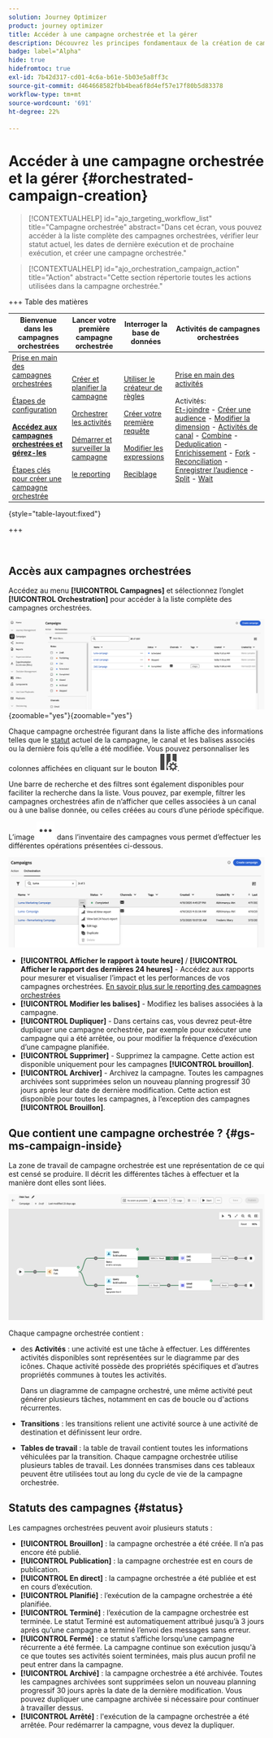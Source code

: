 ```yaml
---
solution: Journey Optimizer
product: journey optimizer
title: Accéder à une campagne orchestrée et la gérer
description: Découvrez les principes fondamentaux de la création de campagnes orchestrées avec Adobe Journey Optimizer
badge: label="Alpha"
hide: true
hidefromtoc: true
exl-id: 7b42d317-cd01-4c6a-b61e-5b03e5a8ff3c
source-git-commit: d464668582fbb4bea6f8d4ef57e17f80b5d83378
workflow-type: tm+mt
source-wordcount: '691'
ht-degree: 22%

---
```


# Accéder à une campagne orchestrée et la gérer {#orchestrated-campaign-creation}

>[!CONTEXTUALHELP]
>id="ajo_targeting_workflow_list"
>title="Campagne orchestrée"
>abstract="Dans cet écran, vous pouvez accéder à la liste complète des campagnes orchestrées, vérifier leur statut actuel, les dates de dernière exécution et de prochaine exécution, et créer une campagne orchestrée."

>[!CONTEXTUALHELP]
>id="ajo_orchestration_campaign_action"
>title="Action"
>abstract="Cette section répertorie toutes les actions utilisées dans la campagne orchestrée."

+++ Table des matières

| Bienvenue dans les campagnes orchestrées | Lancer votre première campagne orchestrée | Interroger la base de données | Activités de campagnes orchestrées |
|---|---|---|---|
| [Prise en main des campagnes orchestrées](gs-orchestrated-campaigns.md)<br/><br/>[Étapes de configuration](configuration-steps.md)<br/><br/><b>[Accédez aux campagnes orchestrées et gérez-les](access-manage-orchestrated-campaigns.md)</b><br/><br/>[Étapes clés pour créer une campagne orchestrée](gs-campaign-creation.md) | [Créer et planifier la campagne](create-orchestrated-campaign.md)<br/><br/>[Orchestrer les activités](orchestrate-activities.md)<br/><br/>[Démarrer et surveiller la campagne](start-monitor-campaigns.md)<br/><br/>[le reporting](reporting-campaigns.md) | [Utiliser le créateur de règles](orchestrated-rule-builder.md)<br/><br/>[Créer votre première requête](build-query.md)<br/><br/>[Modifier les expressions](edit-expressions.md)<br/><br/>[Reciblage](retarget.md) | [Prise en main des activités](activities/about-activities.md)<br/><br/>Activités:<br/>[Et-joindre](activities/and-join.md) - [Créer une audience](activities/build-audience.md) - [Modifier la dimension](activities/change-dimension.md) - [Activités de canal](activities/channels.md) - [Combine](activities/combine.md) - [Deduplication](activities/deduplication.md) - [Enrichissement](activities/enrichment.md) - [Fork](activities/fork.md) - [Reconciliation](activities/reconciliation.md) - [Enregistrer l’audience](activities/save-audience.md) - [Split](activities/split.md) - [Wait](activities/wait.md) |

{style="table-layout:fixed"}

+++

<br/>

## Accès aux campagnes orchestrées

Accédez au menu **[!UICONTROL Campagnes]** et sélectionnez l’onglet **[!UICONTROL Orchestration]** pour accéder à la liste complète des campagnes orchestrées.

![image montrant l’inventaire des campagnes orchestrées](assets/inventory.png){zoomable="yes"}{zoomable="yes"}

Chaque campagne orchestrée figurant dans la liste affiche des informations telles que le [statut](#status) actuel de la campagne, le canal et les balises associés ou la dernière fois qu’elle a été modifiée. Vous pouvez personnaliser les colonnes affichées en cliquant sur le bouton ![Configurer la disposition](assets/do-not-localize/inventory-configure-layout.svg).

Une barre de recherche et des filtres sont également disponibles pour faciliter la recherche dans la liste. Vous pouvez, par exemple, filtrer les campagnes orchestrées afin de n’afficher que celles associées à un canal ou à une balise donnée, ou celles créées au cours d’une période spécifique.

L’image ![bouton Plus d’actions](assets/do-not-localize/rule-builder-icon-more.svg) dans l’inventaire des campagnes vous permet d’effectuer les différentes opérations présentées ci-dessous.

![image de l’inventaire des campagnes](assets/inventory-actions.png)

* **[!UICONTROL Afficher le rapport à toute heure]** / **[!UICONTROL Afficher le rapport des dernières 24 heures]** - Accédez aux rapports pour mesurer et visualiser l’impact et les performances de vos campagnes orchestrées. [En savoir plus sur le reporting des campagnes orchestrées](../orchestrated/reporting-campaigns.md)
* **[!UICONTROL Modifier les balises]** - Modifiez les balises associées à la campagne.
* **[!UICONTROL Dupliquer]** - Dans certains cas, vous devrez peut-être dupliquer une campagne orchestrée, par exemple pour exécuter une campagne qui a été arrêtée, ou pour modifier la fréquence d’exécution d’une campagne planifiée.
* **[!UICONTROL Supprimer]** - Supprimez la campagne. Cette action est disponible uniquement pour les campagnes **[!UICONTROL brouillon]**.
* **[!UICONTROL Archiver]** - Archivez la campagne. Toutes les campagnes archivées sont supprimées selon un nouveau planning progressif 30 jours après leur date de dernière modification. Cette action est disponible pour toutes les campagnes, à l’exception des campagnes **[!UICONTROL Brouillon]**.

## Que contient une campagne orchestrée ? {#gs-ms-campaign-inside}

La zone de travail de campagne orchestrée est une représentation de ce qui est censé se produire. Il décrit les différentes tâches à effectuer et la manière dont elles sont liées.

![image montrant une zone de travail de campagne orchestrée](assets/canvas-example.png)

Chaque campagne orchestrée contient :

* des **Activités** : une activité est une tâche à effectuer. Les différentes activités disponibles sont représentées sur le diagramme par des icônes. Chaque activité possède des propriétés spécifiques et d’autres propriétés communes à toutes les activités.

  Dans un diagramme de campagne orchestré, une même activité peut générer plusieurs tâches, notamment en cas de boucle ou d&#39;actions récurrentes.

* **Transitions** : les transitions relient une activité source à une activité de destination et définissent leur ordre.

* **Tables de travail** : la table de travail contient toutes les informations véhiculées par la transition. Chaque campagne orchestrée utilise plusieurs tables de travail. Les données transmises dans ces tableaux peuvent être utilisées tout au long du cycle de vie de la campagne orchestrée.

## Statuts des campagnes {#status}

Les campagnes orchestrées peuvent avoir plusieurs statuts :

* **[!UICONTROL Brouillon]** : la campagne orchestrée a été créée. Il n’a pas encore été publié.
* **[!UICONTROL Publication]** : la campagne orchestrée est en cours de publication.
* **[!UICONTROL En direct]** : la campagne orchestrée a été publiée et est en cours d’exécution.
* **[!UICONTROL Planifié]** : l’exécution de la campagne orchestrée a été planifiée.
* **[!UICONTROL Terminé]** : l’exécution de la campagne orchestrée est terminée. Le statut Terminé est automatiquement attribué jusqu’à 3 jours après qu’une campagne a terminé l’envoi des messages sans erreur.
* **[!UICONTROL Fermé]** : ce statut s’affiche lorsqu’une campagne récurrente a été fermée. La campagne continue son exécution jusqu&#39;à ce que toutes ses activités soient terminées, mais plus aucun profil ne peut entrer dans la campagne.
* **[!UICONTROL Archivé]** : la campagne orchestrée a été archivée. Toutes les campagnes archivées sont supprimées selon un nouveau planning progressif 30 jours après la date de la dernière modification. Vous pouvez dupliquer une campagne archivée si nécessaire pour continuer à travailler dessus.
* **[!UICONTROL Arrêté]** : l&#39;exécution de la campagne orchestrée a été arrêtée. Pour redémarrer la campagne, vous devez la dupliquer.
